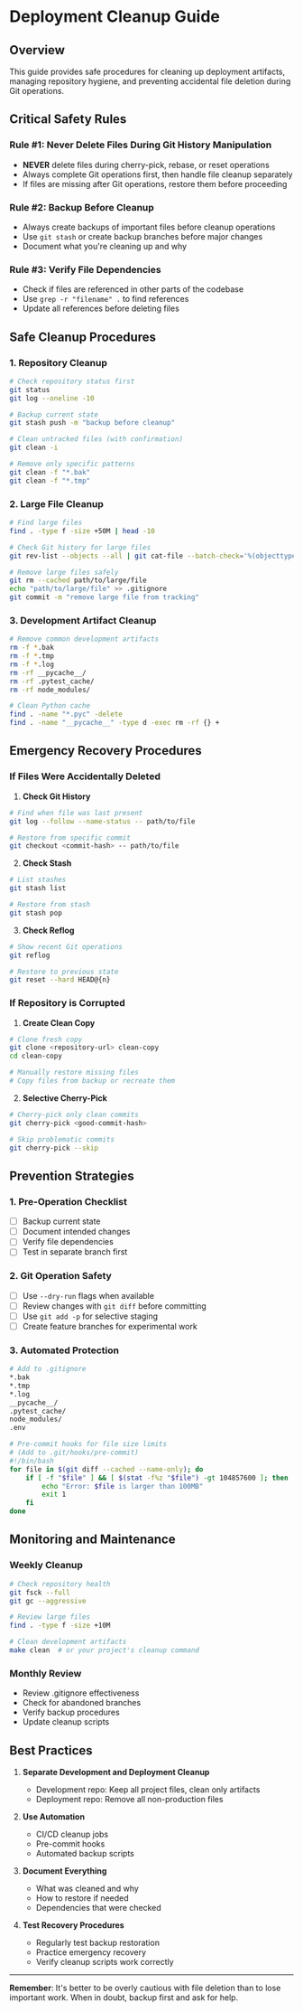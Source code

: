 # Deployment Cleanup Guide

## Overview

This guide provides safe procedures for cleaning up deployment artifacts, managing repository hygiene, and preventing accidental file deletion during Git operations.

## Critical Safety Rules

### Rule #1: Never Delete Files During Git History Manipulation
- **NEVER** delete files during cherry-pick, rebase, or reset operations
- Always complete Git operations first, then handle file cleanup separately
- If files are missing after Git operations, restore them before proceeding

### Rule #2: Backup Before Cleanup
- Always create backups of important files before cleanup operations
- Use `git stash` or create backup branches before major changes
- Document what you're cleaning up and why

### Rule #3: Verify File Dependencies
- Check if files are referenced in other parts of the codebase
- Use `grep -r "filename" .` to find references
- Update all references before deleting files

## Safe Cleanup Procedures

### 1. Repository Cleanup
```bash
# Check repository status first
git status
git log --oneline -10

# Backup current state
git stash push -m "backup before cleanup"

# Clean untracked files (with confirmation)
git clean -i

# Remove only specific patterns
git clean -f "*.bak"
git clean -f "*.tmp"
```

### 2. Large File Cleanup
```bash
# Find large files
find . -type f -size +50M | head -10

# Check Git history for large files
git rev-list --objects --all | git cat-file --batch-check='%(objecttype) %(objectname) %(objectsize) %(rest)' | sed -n 's/^blob //p' | sort --numeric-sort --key=2 | tail -10

# Remove large files safely
git rm --cached path/to/large/file
echo "path/to/large/file" >> .gitignore
git commit -m "remove large file from tracking"
```

### 3. Development Artifact Cleanup
```bash
# Remove common development artifacts
rm -f *.bak
rm -f *.tmp
rm -f *.log
rm -rf __pycache__/
rm -rf .pytest_cache/
rm -rf node_modules/

# Clean Python cache
find . -name "*.pyc" -delete
find . -name "__pycache__" -type d -exec rm -rf {} +
```

## Emergency Recovery Procedures

### If Files Were Accidentally Deleted

1. **Check Git History**
```bash
# Find when file was last present
git log --follow --name-status -- path/to/file

# Restore from specific commit
git checkout <commit-hash> -- path/to/file
```

2. **Check Stash**
```bash
# List stashes
git stash list

# Restore from stash
git stash pop
```

3. **Check Reflog**
```bash
# Show recent Git operations
git reflog

# Restore to previous state
git reset --hard HEAD@{n}
```

### If Repository is Corrupted

1. **Create Clean Copy**
```bash
# Clone fresh copy
git clone <repository-url> clean-copy
cd clean-copy

# Manually restore missing files
# Copy files from backup or recreate them
```

2. **Selective Cherry-Pick**
```bash
# Cherry-pick only clean commits
git cherry-pick <good-commit-hash>

# Skip problematic commits
git cherry-pick --skip
```

## Prevention Strategies

### 1. Pre-Operation Checklist
- [ ] Backup current state
- [ ] Document intended changes
- [ ] Verify file dependencies
- [ ] Test in separate branch first

### 2. Git Operation Safety
- [ ] Use `--dry-run` flags when available
- [ ] Review changes with `git diff` before committing
- [ ] Use `git add -p` for selective staging
- [ ] Create feature branches for experimental work

### 3. Automated Protection
```bash
# Add to .gitignore
*.bak
*.tmp
*.log
__pycache__/
.pytest_cache/
node_modules/
.env

# Pre-commit hooks for file size limits
# (Add to .git/hooks/pre-commit)
#!/bin/bash
for file in $(git diff --cached --name-only); do
    if [ -f "$file" ] && [ $(stat -f%z "$file") -gt 104857600 ]; then
        echo "Error: $file is larger than 100MB"
        exit 1
    fi
done
```

## Monitoring and Maintenance

### Weekly Cleanup
```bash
# Check repository health
git fsck --full
git gc --aggressive

# Review large files
find . -type f -size +10M

# Clean development artifacts
make clean  # or your project's cleanup command
```

### Monthly Review
- Review .gitignore effectiveness
- Check for abandoned branches
- Verify backup procedures
- Update cleanup scripts

## Best Practices

1. **Separate Development and Deployment Cleanup**
   - Development repo: Keep all project files, clean only artifacts
   - Deployment repo: Remove all non-production files

2. **Use Automation**
   - CI/CD cleanup jobs
   - Pre-commit hooks
   - Automated backup scripts

3. **Document Everything**
   - What was cleaned and why
   - How to restore if needed
   - Dependencies that were checked

4. **Test Recovery Procedures**
   - Regularly test backup restoration
   - Practice emergency recovery
   - Verify cleanup scripts work correctly

---

**Remember**: It's better to be overly cautious with file deletion than to lose important work. When in doubt, backup first and ask for help. 